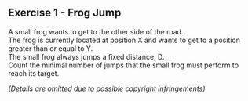 Exercise 1 - Frog Jump
-------------------------

A small frog wants to get to the other side of the road.  
The frog is currently located at position X and wants to get to a position greater than or equal to Y.  
The small frog always jumps a fixed distance, D.  
Count the minimal number of jumps that the small frog must perform to reach its target.

_(Details are omitted due to possible copyright infringements)_